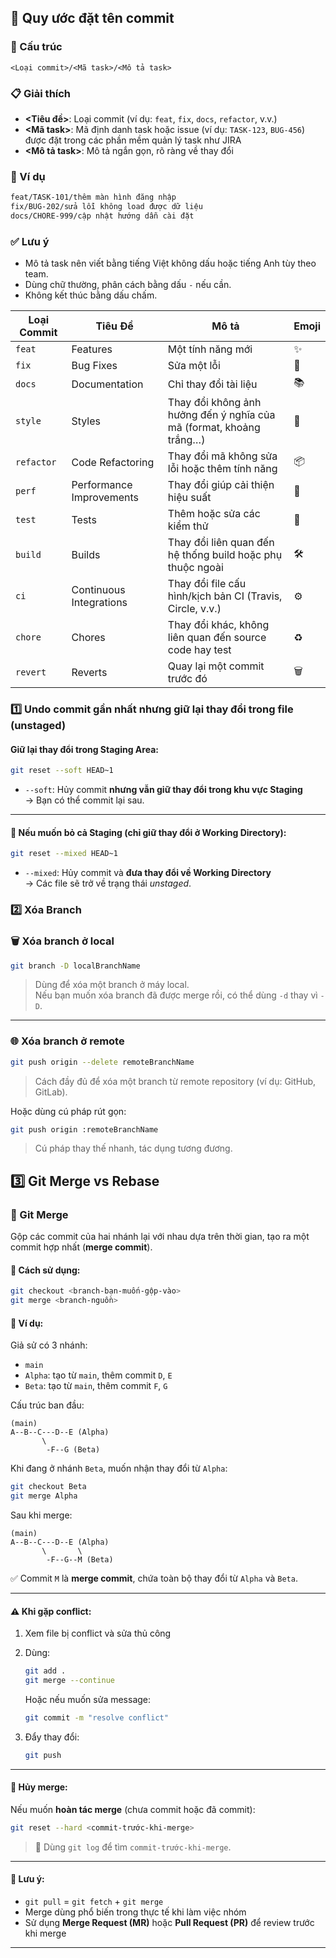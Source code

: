 ## 🎯 Quy ước đặt tên commit

### 📌 Cấu trúc

```
<Loại commit>/<Mã task>/<Mô tả task>
```

### 📋 Giải thích

- **<Tiêu đề>**: Loại commit (ví dụ: `feat`, `fix`, `docs`, `refactor`, v.v.)
- **<Mã task>**: Mã định danh task hoặc issue (ví dụ: `TASK-123`, `BUG-456`) được đặt trong các phần mềm quản lý task như JIRA
- **<Mô tả task>**: Mô tả ngắn gọn, rõ ràng về thay đổi

### 📍 Ví dụ

```bash
feat/TASK-101/thêm màn hình đăng nhập  
fix/BUG-202/sửa lỗi không load được dữ liệu  
docs/CHORE-999/cập nhật hướng dẫn cài đặt  
```

### ✅ Lưu ý

- Mô tả task nên viết bằng tiếng Việt không dấu hoặc tiếng Anh tùy theo team.
- Dùng chữ thường, phân cách bằng dấu `-` nếu cần.
- Không kết thúc bằng dấu chấm.


| Loại Commit | Tiêu Đề                 | Mô tả                                                                 | Emoji |
|-------------|-------------------------|-----------------------------------------------------------------------|--------|
| `feat`      | Features                | Một tính năng mới                                                    | ✨     |
| `fix`       | Bug Fixes               | Sửa một lỗi                                                          | 🐛     |
| `docs`      | Documentation           | Chỉ thay đổi tài liệu                                                | 📚     |
| `style`     | Styles                  | Thay đổi không ảnh hưởng đến ý nghĩa của mã (format, khoảng trắng…) | 💎     |
| `refactor`  | Code Refactoring        | Thay đổi mã không sửa lỗi hoặc thêm tính năng                       | 📦     |
| `perf`      | Performance Improvements| Thay đổi giúp cải thiện hiệu suất                                    | 🚀     |
| `test`      | Tests                   | Thêm hoặc sửa các kiểm thử                                           | 🚨     |
| `build`     | Builds                  | Thay đổi liên quan đến hệ thống build hoặc phụ thuộc ngoài           | 🛠     |
| `ci`        | Continuous Integrations | Thay đổi file cấu hình/kịch bản CI (Travis, Circle, v.v.)            | ⚙️     |
| `chore`     | Chores                  | Thay đổi khác, không liên quan đến source code hay test              | ♻️     |
| `revert`    | Reverts                 | Quay lại một commit trước đó                                         | 🗑     |



### 1️⃣ Undo commit gần nhất nhưng **giữ lại thay đổi trong file (unstaged)**

#### Giữ lại thay đổi trong Staging Area:
```bash
git reset --soft HEAD~1
```
- `--soft`: Hủy commit **nhưng vẫn giữ thay đổi trong khu vực Staging**  
  → Bạn có thể commit lại sau.

---

#### 🧹 Nếu muốn **bỏ cả Staging** (chỉ giữ thay đổi ở Working Directory):
```bash
git reset --mixed HEAD~1
```
- `--mixed`: Hủy commit và **đưa thay đổi về Working Directory**  
  → Các file sẽ trở về trạng thái *unstaged*.

### 2️⃣ Xóa Branch

### 🗑 Xóa branch ở local

```bash
git branch -D localBranchName
```

> Dùng để xóa một branch ở máy local.  
> Nếu bạn muốn xóa branch đã được merge rồi, có thể dùng `-d` thay vì `-D`.

---

### 🌐 Xóa branch ở remote

```bash
git push origin --delete remoteBranchName
```

> Cách đầy đủ để xóa một branch từ remote repository (ví dụ: GitHub, GitLab).

Hoặc dùng cú pháp rút gọn:

```bash
git push origin :remoteBranchName
```

> Cú pháp thay thế nhanh, tác dụng tương đương.

## 3️⃣ Git Merge vs Rebase

### 🔀 Git Merge

Gộp các commit của hai nhánh lại với nhau dựa trên thời gian, tạo ra một commit hợp nhất (**merge commit**).

#### 📌 Cách sử dụng:
```bash
git checkout <branch-bạn-muốn-gộp-vào>
git merge <branch-nguồn>
```

#### 📘 Ví dụ:

Giả sử có 3 nhánh:
- `main`
- `Alpha`: tạo từ `main`, thêm commit `D`, `E`
- `Beta`: tạo từ `main`, thêm commit `F`, `G`

Cấu trúc ban đầu:
```
(main)
A--B--C---D--E (Alpha)
       \
        -F--G (Beta)
```

Khi đang ở nhánh `Beta`, muốn nhận thay đổi từ `Alpha`:
```bash
git checkout Beta
git merge Alpha
```

Sau khi merge:
```
(main)
A--B--C---D--E (Alpha)
       \       \
        -F--G--M (Beta)
```

✅ Commit `M` là **merge commit**, chứa toàn bộ thay đổi từ `Alpha` và `Beta`.

---

#### ⚠️ Khi gặp conflict:

1. Xem file bị conflict và sửa thủ công
2. Dùng:
   ```bash
   git add .
   git merge --continue
   ```
   Hoặc nếu muốn sửa message:
   ```bash
   git commit -m "resolve conflict"
   ```

3. Đẩy thay đổi:
   ```bash
   git push
   ```

---

#### 🔄 Hủy merge:

Nếu muốn **hoàn tác merge** (chưa commit hoặc đã commit):

```bash
git reset --hard <commit-trước-khi-merge>
```

> 📍 Dùng `git log` để tìm `commit-trước-khi-merge`.

---

#### 📝 Lưu ý:

- `git pull` = `git fetch` + `git merge`
- Merge dùng phổ biến trong thực tế khi làm việc nhóm
- Sử dụng **Merge Request (MR)** hoặc **Pull Request (PR)** để review trước khi merge

---


